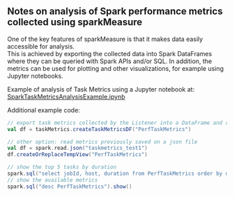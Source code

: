 ## Notes on analysis of Spark performance metrics collected using sparkMeasure

One of the key features of sparkMeasure is that it makes data easily accessible for analysis.  
This is achieved by exporting the collected data into Spark DataFrames where they can be queried with Spark APIs and/or SQL.
In addition, the metrics can be used for plotting and other visualizations, for example using Jupyter notebooks.

Example of analysis of Task Metrics using a Jupyter notebook at: [SparkTaskMetricsAnalysisExample.ipynb](../examples/SparkTaskMetricsAnalysisExample.ipynb)

Additional example code:
```scala
// export task metrics collected by the Listener into a DataFrame and registers as a temporary view 
val df = taskMetrics.createTaskMetricsDF("PerfTaskMetrics")

// other option: read metrics previously saved on a json file
val df = spark.read.json("taskmetrics_test1")
df.createOrReplaceTempView("PerfTaskMetrics")

// show the top 5 tasks by duration
spark.sql("select jobId, host, duration from PerfTaskMetrics order by duration desc limit 5").show()
// show the available metrics
spark.sql("desc PerfTaskMetrics").show()
```
